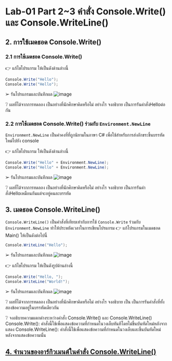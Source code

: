 # Lab-01 Part 2~3 คำสั่ง Console.Write() และ Console.WriteLine()

## 2. การใช้เมดธอด Console.Write()

### 2.1 การใช้เมดธอด Console.Write()
👉 แก้ไขโปรแกรม ให้เป็นดังด้านล่างนี้

```csharp
Console.Write("Hello");
Console.Write("Hello");
```

➢ รันโปรแกรมและบันทึกผล
![image](https://github.com/ThanaloekKaisai/03376836-OOP-2566-Lab-01/assets/144195683/7cb57a12-cc3e-461e-a131-984723401898)


❔ ผลที่ได้จากการทดลอง เป็นอย่างที่นักศึกษาคิดหรือไม่ อย่างไร จงอธิบาย
เป็นการรันคำสั่งHelloต่อกัน

### 2.2 การใช้เมดธอด Console.Write() ร่วมกับ  `Environment.NewLine`

`Environment.NewLine` เป็นค่าคงที่ที่ถูกนิยามในภาษา C# เพื่อใช้สำหรับการส่งอักขระขึ้นบรรทัดใหม่ไปยัง console

👉 แก้ไขโปรแกรม ให้เป็นดังด้านล่างนี้

```csharp
Console.Write("Hello" + Environment.NewLine);
Console.Write("Hello" + Environment.NewLine);
```

➢ รันโปรแกรมและบันทึกผล
![image](https://github.com/ThanaloekKaisai/03376836-OOP-2566-Lab-01/assets/144195683/7df757e4-014b-41fa-b7e5-85b6e4b4d8a6)


❔ ผลที่ได้จากการทดลอง เป็นอย่างที่นักศึกษาคิดหรือไม่ อย่างไร จงอธิบาย
เป็นการรันคำสั่งHelloเหมือนกันแต่จะอยู่คนละบรรทัด


## 3. เมดธอด Console.WriteLine()

`Console.WriteLine()` เป็นคำสั่งที่เทียบเท่ากับการใช้  `Console.Write` ร่วมกับ  `Environment.NewLine` ทำให้ประหยัดเวลาในการเขียนโปรแกรม
👉 แก้โปรแกรมในเมดธอด Main() ให้เป็นดังต่อไปนี้

```csharp
Console.WriteLine("Hello");
```

➢ รันโปรแกรมและบันทึกผล
![image](https://github.com/ThanaloekKaisai/03376836-OOP-2566-Lab-01/assets/144195683/8e8c9847-0aaf-4bb6-aeac-f50d022ed776)


👉 แก้ไขโปรแกรม ให้เป็นดังรูปด้านล่างนี้

```csharp
Console.Write("Hello, ");
Console.WriteLine("World!");
```

➢ รันโปรแกรมและบันทึกผล
![image](https://github.com/ThanaloekKaisai/03376836-OOP-2566-Lab-01/assets/144195683/0c84684a-31f8-456f-b14b-9d6f93930365)


❔ ผลที่ได้จากการทดลอง เป็นอย่างที่นักศึกษาคิดหรือไม่ อย่างไร จงอธิบาย
เป็น เป็นการรันคำสั่งที่ทั้งสองข้อความอยู่ในบรรทัดเดียวกัน


❔ จงอธิบายความแตกต่างระหว่างคำสั่ง Console.Write() และ Console.WriteLine()
Console.Write():
คำสั่งนี้ใช้เพื่อแสดงข้อความที่กำหนดในวงเล็บทันทีโดยไม่ขึ้นบันทัดใหม่หลังจากแสดง
Console.WriteLine():
คำสั่งนี้ใช้เพื่อแสดงข้อความที่กำหนดในวงเล็บและขึ้นบันทัดใหม่หลังจากแสดงข้อความนั้น


## [4. จำนวนของอาร์กิวเมนต์ในคำสั่ง Console.WriteLine()](./Lab-01-part-4.md)
